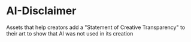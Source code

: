 # AI-Disclaimer
Assets that help creators add a "Statement of Creative Transparency" to their art to show that AI was not used in its creation
